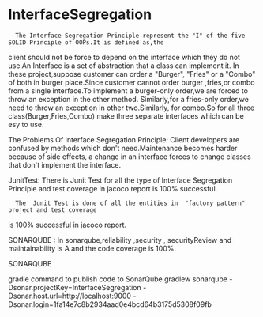 # InterfaceSegregation
     
      The Interface Segregation Principle represent the "I" of the five SOLID Principle of OOPs.It is defined as,the
client should not be force to depend on the interface which they do not use.An Interface is a set of abstraction that a
class can implement it.
       In these project,suppose customer can order a "Burger", "Fries" or a "Combo" of both in burger place.Since  customer
cannot order burger ,fries,or combo from a single interface.To implement a burger-only order,we are forced to throw an 
exception in the other method. Similarly,for a fries-only order,we need to throw an exception in other two.Similarly,
for combo.So for all three class(Burger,Fries,Combo) make three separate interfaces which can be esy to use.

The Problems Of Interface Segregation Principle:
       Client developers are confused by methods which don't need.Maintenance becomes harder because of side effects,
a  change in an interface forces to change classes that don't implement the interface.
   
JunitTest:
     There is Junit Test for all the type of Interface Segregation Principle and test coverage in jacoco report is 100% 
successful.

   
      The  Junit Test is done of all the entities in  "factory pattern" project and test coverage 
is 100% successful in jacoco report.

       
  SONARQUBE :
          In sonarqube,reliability ,security , securityReview and maintainability is A and 
the code coverage is 100%. 


SONARQUBE 

gradle command to publish code to SonarQube
gradlew sonarqube 
  -Dsonar.projectKey=InterfaceSegregation 
  -Dsonar.host.url=http://localhost:9000 
  -Dsonar.login=1fa14e7c8b2934aad0e4bcd64b3175d5308f09fb